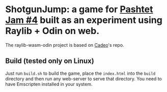 # ShotgunJump: a game for [Pashtet Jam #4](https://itch.io/jam/pashtet-jam-4) built as an experiment using Raylib + Odin on web.

The raylib-wasm-odin project is based on [Cadeo](https://github.com/Caedo/raylib_wasm_odin)'s repo.

## Build (tested only on Linux)

Just run `build.sh` to build the game, place the `index.html` into the `build` directory and then run any web-server to serve that directory. You need to have Emscripten installed in your system.
